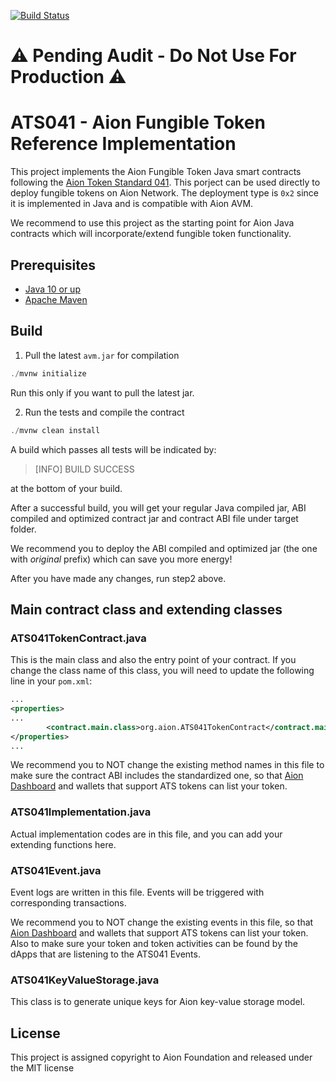 [![Build Status](https://travis-ci.com/jennijuju/ATS041AionFungibleTokenReferenceImplementation.svg?branch=master)](https://travis-ci.com/jennijuju/ATS041AionFungibleTokenReferenceImplementation)

# :warning: Pending Audit - Do Not Use For Production :warning:
# ATS041 - Aion Fungible Token Reference Implementation


This project implements the Aion Fungible Token Java smart contracts following the [Aion Token Standard 041](https://github.com/aionnetwork/AIP/issues/41). This porject can be used directly to deploy fungible tokens on Aion Network. The deployment type is `0x2` since it is implemented in Java and is compatible with Aion AVM.

We recommend to use this project as the starting point for Aion Java contracts which will incorporate/extend fungible token functionality.


## Prerequisites

- [Java 10 or up](https://www.oracle.com/technetwork/java/javase/downloads/jdk12-downloads-5295953.html)
- [Apache Maven](https://beta-docs.aion.network/developers/tools/maven-cli/install/)


## Build

1. Pull the latest `avm.jar` for compilation

```java
./mvnw initialize
```

Run this only if you want to pull the latest jar.

2. Run the tests and compile the contract

```java
./mvnw clean install
```

A build which passes all tests will be indicated by:
> [INFO] BUILD SUCCESS

at the bottom of your build. 

After a successful build, you will get your regular Java compiled jar, ABI compiled and optimized contract jar and contract ABI file under target folder. 

We recommend you to deploy the ABI compiled and optimized jar (the one with _original_ prefix) which can save you more energy!

After you have made any changes, run step2 above.

## Main contract class and extending classes

### ATS041TokenContract.java

This is the main class and also the entry point of your contract. If you change the class name of this class, you will need to update the following line in your `pom.xml`:

```xml
...
<properties>
...
        <contract.main.class>org.aion.ATS041TokenContract</contract.main.class>
</properties>
...
```

We recommend you to NOT change the existing method names in this file to make sure the contract ABI includes the standardized one, so that [Aion Dashboard](https://mainnet.aion.network/#/tokens) and wallets that support ATS tokens can list your token.

### ATS041Implementation.java

Actual implementation codes are in this file, and you can add your extending functions here.

### ATS041Event.java

Event logs are written in this file. Events will be triggered with corresponding transactions.  

We recommend you to NOT change the existing events in this file, so that [Aion Dashboard](https://mainnet.aion.network/#/tokens) and wallets that support ATS tokens can list your token. Also to make sure your token and token activities can be found by the dApps that are listening to the ATS041 Events.

### ATS041KeyValueStorage.java

This class is to generate unique keys for Aion key-value storage model.

## License

This project is assigned copyright to Aion Foundation and released under the MIT license
